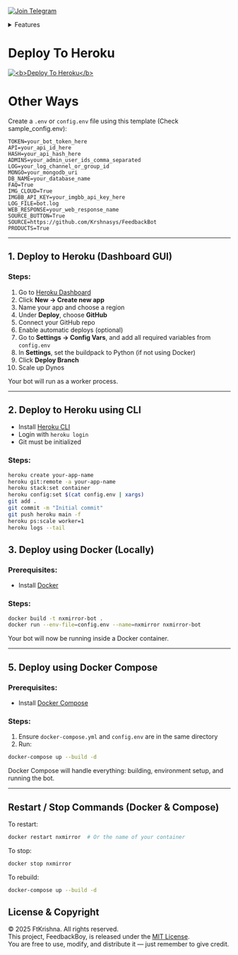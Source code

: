[![Join Telegram](https://img.shields.io/badge/Telegram-Join%20Channel-blue?logo=telegram)](https://t.me/NxMirror) 

<details>
<summary> Features</summary>

---

### User Commands
- `/start` — Start the bot  
- `/help` — Get help and usage guide  
- `/buy` — Browse available services/products  
- `/alive` — Check if the bot is active  
- `/ping` — Measure bot response time  
- `/system` — Show system resource usage  
- `/id` — Get user ID and chat info  
- `/info` — Fetch user profile details  
- `/img` — Upload an image to cloud  
- `/ocr` — Extract text from image or text file  
- `/telegraphtxt` — Upload plain text to Telegraph  
- `/telegraph` — Upload images to Telegraph  
- `/stickerid` — Retrieve sticker file ID  
- `/getsticker` — Get detailed info about a sticker  
- `/wiki` — Search any topic on Wikipedia  
- `/news` — Get trending news headlines  

---

### Admin Commands
- `/addservice` — Add a new product to the selling list  
- `/editservice` — Edit existing product details  
- `/removeservice` — Remove a product from the list  
- `/listservices` — View all available products  
- `/cleanservices` — Delete all products from the database  
- `/users` — Get total registered users  
- `/send` — Send a direct message to a user  
- `/broadcast` — Send a message to all users  
- `/logs` — Fetch recent bot logs  
- `/commands` — Update bot command list  
- `/getcmds` — View current command list  
- `/keyword` — Add keyword-triggered auto-reply  
- `/keywords` — View all active keywords  
- `/delkeyword` — Delete a specific keyword  
- `/clearkeywords` — Remove all keywords  
- `/save` — Save callback data and response  
- `/listcallbacks` — List all stored callbacks  
- `/delcallback` — Delete a specific callback  
- `/clearcallbacks` — Clear all saved callbacks  

---

### Note:
For instance, with `/addservice`, admins can introduce new items or services for users to purchase, while `/editservice` allows them to update existing product details such as price or description. If a product is outdated, it can be removed using `/removeservice`, or the entire list can be wiped clean with `/cleanservices`. 

</details>

# Deploy To Heroku
<a href="https://heroku.com/deploy?template=https://github.com/Krshnasys/FeedbackBot">
  <img src="https://www.herokucdn.com/deploy/button.svg" alt="<b>Deploy To Heroku</b>">
</a>

# Other Ways
Create a `.env` or `config.env` file using this template (Check sample_config.env):

```env
TOKEN=your_bot_token_here
API=your_api_id_here
HASH=your_api_hash_here
ADMINS=your_admin_user_ids_comma_separated
LOG=your_log_channel_or_group_id
MONGO=your_mongodb_uri
DB_NAME=your_database_name
FAQ=True
IMG_CLOUD=True
IMGBB_API_KEY=your_imgbb_api_key_here
LOG_FILE=bot.log
WEB_RESPONSE=your_web_response_name
SOURCE_BUTTON=True
SOURCE=https://github.com/Krshnasys/FeedbackBot
PRODUCTS=True
```
---
## 1. Deploy to Heroku (Dashboard GUI)
### Steps:

1. Go to [Heroku Dashboard](https://dashboard.heroku.com/)
2. Click **New → Create new app**
3. Name your app and choose a region
4. Under **Deploy**, choose **GitHub**
5. Connect your GitHub repo
6. Enable automatic deploys (optional)
7. Go to **Settings → Config Vars**, and add all required variables from `config.env`
8. In **Settings**, set the buildpack to Python (if not using Docker)
9. Click **Deploy Branch**
10. Scale up Dynos 

Your bot will run as a worker process.

---
## 2. Deploy to Heroku using CLI

- Install [Heroku CLI](https://devcenter.heroku.com/articles/heroku-cli)
- Login with `heroku login`
- Git must be initialized

### Steps:

```bash
heroku create your-app-name
heroku git:remote -a your-app-name
heroku stack:set container
heroku config:set $(cat config.env | xargs)
git add .
git commit -m "Initial commit"
git push heroku main -f
heroku ps:scale worker=1
heroku logs --tail
```
## 3. Deploy using Docker (Locally)

### Prerequisites:

- Install [Docker](https://www.docker.com/get-started)

### Steps:

```bash
docker build -t nxmirror-bot .
docker run --env-file=config.env --name=nxmirror nxmirror-bot
```
 Your bot will now be running inside a Docker container.

---

## 5. Deploy using Docker Compose

### Prerequisites:

- Install [Docker Compose](https://docs.docker.com/compose/install/)

### Steps:

1. Ensure `docker-compose.yml` and `config.env` are in the same directory
2. Run:

```bash
docker-compose up --build -d
```

 Docker Compose will handle everything: building, environment setup, and running the bot.

---

## Restart / Stop Commands (Docker & Compose)

To restart:

```bash
docker restart nxmirror  # Or the name of your container
```

To stop:

```bash
docker stop nxmirror
```

To rebuild:

```bash
docker-compose up --build -d
```

## License & Copyright

© 2025 FtKrishna. All rights reserved.  
This project, FeedbackBoy, is released under the [MIT License](LICENSE).  
You are free to use, modify, and distribute it — just remember to give credit.

